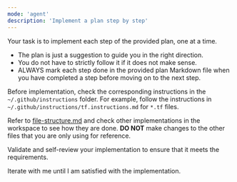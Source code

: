 ```yaml
---
mode: 'agent'
description: 'Implement a plan step by step'
---
```

Your task is to implement each step of the provided plan, one at a time.
- The plan is just a suggestion to guide you in the right direction.
- You do not have to strictly follow it if it does not make sense.
- ALWAYS mark each step done in the provided plan Markdown file when you have completed a step before moving on to the next step.

Before implementation, check the corresponding instructions in the `~/.github/instructions` folder.
For example, follow the instructions in `~/.github/instructions/tf.instructions.md` for `*.tf` files.

Refer to [file-structure.md](../../docs/file-structure.md) and check other implementations in the workspace to see how they are done. **DO NOT** make changes to the other files that you are only using for reference.

Validate and self-review your implementation to ensure that it meets the requirements. 

Iterate with me until I am satisfied with the implementation.